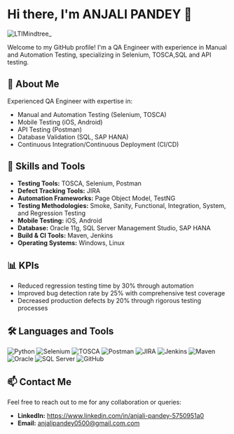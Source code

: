 # Hi there, I'm ANJALI PANDEY 👋

![LTIMindtree_](https://github.com/user-attachments/assets/026e1751-0154-4ba3-9528-80d5dd8ecbc1)

Welcome to my GitHub profile! I'm a QA Engineer with experience in Manual and Automation Testing, specializing in Selenium, TOSCA,SQL and API testing.

## 📄 About Me

Experienced QA Engineer with expertise in:
- Manual and Automation Testing (Selenium, TOSCA)
- Mobile Testing (iOS, Android)
- API Testing (Postman)
- Database Validation (SQL, SAP HANA)
- Continuous Integration/Continuous Deployment (CI/CD)

## 🔧 Skills and Tools

- **Testing Tools:** TOSCA, Selenium, Postman
- **Defect Tracking Tools:** JIRA
- **Automation Frameworks:** Page Object Model, TestNG
- **Testing Methodologies:** Smoke, Sanity, Functional, Integration, System, and Regression Testing
- **Mobile Testing:** iOS, Android
- **Database:** Oracle 11g, SQL Server Management Studio, SAP HANA
- **Build & CI Tools:** Maven, Jenkins
- **Operating Systems:** Windows, Linux

## 📊 KPIs

- Reduced regression testing time by 30% through automation
- Improved bug detection rate by 25% with comprehensive test coverage
- Decreased production defects by 20% through rigorous testing processes

## 🛠️ Languages and Tools

![Python](https://img.shields.io/badge/-Python-3776AB?logo=python&logoColor=white)
![Selenium](https://img.shields.io/badge/-Selenium-43B02A?logo=selenium&logoColor=white)
![TOSCA](https://img.shields.io/badge/-TOSCA-007ACC?logo=tosca&logoColor=white)
![Postman](https://img.shields.io/badge/-Postman-FF6C37?logo=postman&logoColor=white)
![JIRA](https://img.shields.io/badge/-JIRA-0052CC?logo=jira&logoColor=white)
![Jenkins](https://img.shields.io/badge/-Jenkins-D24939?logo=jenkins&logoColor=white)
![Maven](https://img.shields.io/badge/-Maven-C71A36?logo=apache-maven&logoColor=white)
![Oracle](https://img.shields.io/badge/-Oracle-F80000?logo=oracle&logoColor=white)
![SQL Server](https://img.shields.io/badge/-SQL%20Server-CC2927?logo=microsoft-sql-server&logoColor=white)
![GitHub](https://img.shields.io/badge/-GitHub-181717?logo=github&logoColor=white)



## 📫 Contact Me

Feel free to reach out to me for any collaboration or queries:

- **LinkedIn:** https://www.linkedin.com/in/anjali-pandey-5750951a0
- **Email:** anjalipandey0500@gmail.com.com


